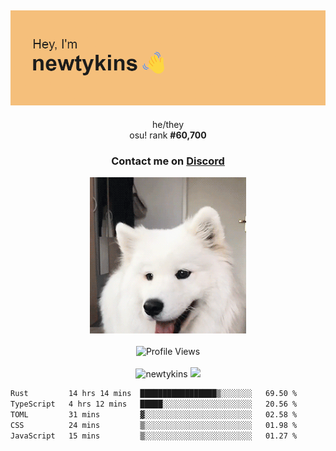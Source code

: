 <div align="center">
    <p>
        <h2>
            <img src="banner.png" alt="✨ Hey, I'm newt!">
        </h2>
        <p>
			he/they <br>
			osu! rank <strong>#<!--osu-global-rank-->60,700<!--osu-global-rank--></strong>
		</p>
		<h3>Contact me on <a href="https://discord.gg/brEhN5Y7YK">Discord</a></h3>
    </p>
    <img src="dog.gif" height="250"><br><br>
    <img src="https://komarev.com/ghpvc/?username=newtykins&style=flat-square&color=000000" alt="Profile Views">
    <br><br>
</div>

<div align="center">
	<img src="https://github-readme-stats.vercel.app/api?username=newtykins&show_icons=true&locale=en&theme=dark&hide_border=true&count_private=true&custom_title=My%20Stats&line_height=25" alt="newtykins" width="420">
    <img src="https://github-readme-streak-stats.herokuapp.com?user=newtykins&hide_border=true&date_format=M%20j%5B%2C%20Y%5D&theme=dark" width="420">
</div>

<!--START_SECTION:waka-->

```txt
Rust         14 hrs 14 mins  █████████████████▒░░░░░░░   69.50 %
TypeScript   4 hrs 12 mins   █████░░░░░░░░░░░░░░░░░░░░   20.56 %
TOML         31 mins         ▓░░░░░░░░░░░░░░░░░░░░░░░░   02.58 %
CSS          24 mins         ▒░░░░░░░░░░░░░░░░░░░░░░░░   01.98 %
JavaScript   15 mins         ▒░░░░░░░░░░░░░░░░░░░░░░░░   01.27 %
```

<!--END_SECTION:waka-->
